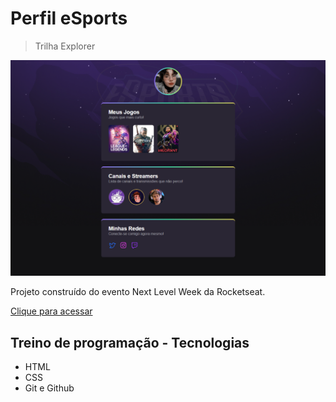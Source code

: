 # Perfil eSports 

> Trilha Explorer

![previw](./.github/previw.png)

Projeto construído do evento Next Level Week da Rocketseat.

[Clique para acessar](https://biank-s.github.io/nlw/)

## Treino de programação - Tecnologias

- HTML
- CSS
- Git e Github 
